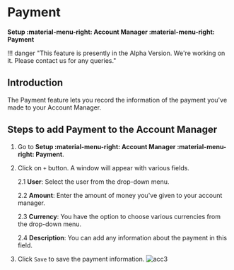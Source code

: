 # Payment

**Setup :material-menu-right: Account Manager :material-menu-right: Payment**

!!! danger "This feature is presently in the Alpha Version. We're working on it. Please contact us for any queries."

## Introduction

The Payment feature lets you record the information of the payment you've made to your Account Manager.

## Steps to add Payment to the Account Manager

1. Go to **Setup :material-menu-right: Account Manager :material-menu-right: Payment**.
2. Click on `+` button. A window will appear with various fields.

    2.1 **User**: Select the user from the drop-down menu.

    2.2 **Amount**: Enter the amount of money you've given to your account manager.

    2.3 **Currency**: You have the option to choose various currencies from the drop-down menu.

    2.4 **Description**: You can add any information about the payment in this field.

3. Click `Save` to save the payment information.
![acc3](/setup/img/acc3.jpg)
